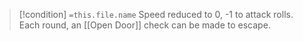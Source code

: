 
> [!condition] `=this.file.name`
> Speed reduced to 0, -1 to attack rolls. Each round, an [[Open Door]] check can be made to escape.